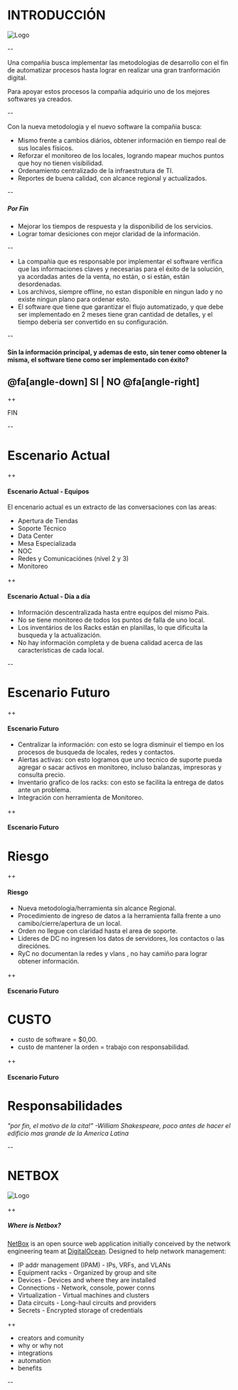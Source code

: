 
# INTRODUCCIÓN

![Logo](https://www.cencosud.com/cencosud/site/artic/20160119/imag/foto_0000000320160119163856.png)

--

Una compañia busca implementar las metodologias de desarrollo con el fin de automatizar procesos hasta lograr en realizar una gran tranformación digital.

Para apoyar estos procesos la compañia adquirio uno de los mejores softwares ya creados.

--

Con la nueva metodologia y el nuevo software la compañia busca:
* Mismo frente a cambios diários, obtener información en tiempo real de sus locales físicos.
* Reforzar el monitoreo de los locales, logrando mapear muchos puntos que hoy no tienen visibilidad.
* Ordenamiento centralizado de la infraestrutura de TI.
* Reportes de buena calidad, con alcance regional y actualizados.

--

##### Por Fin

* Mejorar los tiempos de respuesta y la disponibilid de los servicios.
* Lograr tomar desiciones con mejor claridad de la información.

--

* La compañia que es responsable por implementar el software verifica que las informaciones claves y necesarias para el éxito de la solución, ya acordadas antes de la venta, no están, o si están, están desordenadas.
* Los archivos, siempre offline, no estan disponible en ningun lado y no existe ningun plano para ordenar esto.
* El software que tiene que garantizar el flujo automatizado, y que debe ser implementado en 2 meses tiene gran cantidad de detalles, y el tiempo deberia ser convertido en su configuración.

--

#### Sín la información principal, y ademas de esto, sin tener como obtener la misma, el software tiene como ser implementado con éxito?

## @fa[angle-down] SI    |    NO @fa[angle-right]

++

FIN

--

# Escenario Actual

++

#### Escenario Actual - Equipos

El encenario actual es un extracto de las conversaciones con las areas:
* Apertura de Tiendas
* Soporte Técnico
* Data Center
* Mesa Especializada
* NOC
* Redes y Comunicaciónes (nível 2 y 3)
* Monitoreo

++

#### Escenario Actual - Día a día

* Información descentralizada hasta entre equipos del mismo Pais.
* No se tiene monitoreo de todos los puntos de falla de uno local.
* Los inventários de los Racks están en planillas, lo que dificulta la busqueda y la actualización.
* No hay información completa y de buena calidad acerca de las características de cada local.

--

# Escenario Futuro

++

#### Escenario Futuro

* Centralizar la información: con esto se logra disminuir el tiempo en los procesos de busqueda de locales, redes y contactos.
* Alertas activas: con esto logramos que uno tecnico de suporte pueda agregar o sacar activos en monitoreo, incluso balanzas, impresoras y consulta precio.
* Inventario grafico de los racks: con esto se facilita la entrega de datos ante un problema.
* Integración con herramienta de Monitoreo.

++

#### Escenario Futuro
# Riesgo

++

#### Riesgo

* Nueva metodologia/herramienta sín alcance Regional.
* Procedimiento de ingreso de datos a la herramienta falla frente a uno camibo/cierre/apertura de un local.
* Orden no llegue con claridad hasta el area de soporte.
* Lideres de DC no ingresen los datos de servidores, los contactos o las direciónes.
* RyC no documentan la redes y vlans , no hay camiño para lograr obtener información.

++

#### Escenario Futuro
# CUSTO 

* custo de software = $0,00.
* custo de mantener la orden = trabajo con responsabilidad.

++

#### Escenario Futuro
# Responsabilidades 
*"por fin, el motivo de la cita!"*
*-William Shakespeare, poco antes de hacer el edificio mas grande de la America Latina*

--

# NETBOX

![Logo](https://www.cencosud.com/cencosud/site/artic/20160119/imag/foto_0000000320160119163856.png)

++

##### Where is Netbox?

[NetBox](https://netbox.readthedocs.io/en/latest/) is an open source web application initially conceived by the network engineering team at [DigitalOcean](https://www.digitalocean.com/). Designed to help network management:

* IP addr management (IPAM) - IPs, VRFs, and VLANs
* Equipment racks - Organized by group and site
* Devices - Devices and where they are installed
* Connections - Network, console, power conns
* Virtualization - Virtual machines and clusters
* Data circuits - Long-haul circuits and providers
* Secrets - Encrypted storage of credentials

++

* creators and comunity
* why or why not
* integrations
* automation
* benefits

--
